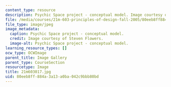 ```yaml
---
content_type: resource
description: Psychic Space project - conceptual model. Image courtesy of Steven Flowers.
file: /media/courses/21m-603-principles-of-design-fall-2005/80eeb8ff884a3a13a0ba042c9bbb80bd_21m603017.jpg
file_type: image/jpeg
image_metadata:
  caption: Psychic Space project - conceptual model.
  credit: Image courtesy of Steven Flowers.
  image-alt: Psychic Space project - conceptual model.
learning_resource_types: []
ocw_type: OCWImage
parent_title: Image Gallery
parent_type: CourseSection
resourcetype: Image
title: 21m603017.jpg
uid: 80eeb8ff-884a-3a13-a0ba-042c9bbb80bd
---
```

